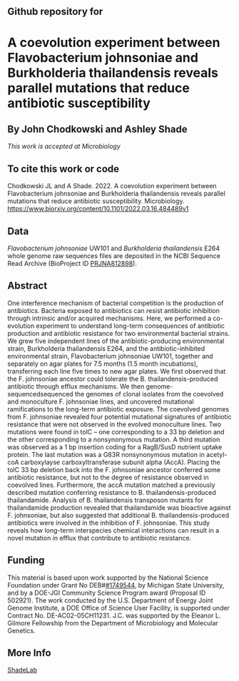 ## Github repository for 
# A coevolution experiment between Flavobacterium johnsoniae and Burkholderia thailandensis reveals parallel mutations that reduce antibiotic susceptibility
## By John Chodkowski and Ashley Shade
*This work is accepted at Microbiology*
## To cite this work or code
Chodkowski JL and A Shade.  2022. A coevolution experiment between Flavobacterium johnsoniae and Burkholderia thailandensis reveals parallel mutations that reduce antibiotic susceptibility. Microbiology. https://www.biorxiv.org/content/10.1101/2022.03.16.484489v1

## Data
*Flavobacterium johnsoniae* UW101 and *Burkholderia thailandensis* E264 whole genome raw sequences files are deposited in the NCBI Sequence Read Archive (BioProject ID [PRJNA812898](https://www.ncbi.nlm.nih.gov/bioproject/PRJNA812898)).

## Abstract
One interference mechanism of bacterial competition is the production of antibiotics. Bacteria exposed to antibiotics can resist antibiotic inhibition through intrinsic and/or acquired mechanisms. Here, we performed a co-evolution experiment to understand long-term consequences of antibiotic production and antibiotic resistance for two environmental bacterial strains. We grew five independent lines of the antibiotic-producing environmental strain, Burkholderia thailandensis E264, and the antibiotic-inhibited environmental strain, Flavobacterium johnsoniae UW101, together and separately on agar plates for 7.5 months (1.5 month incubations), transferring each line five times to new agar plates. We first observed that the F. johnsoniae ancestor could tolerate the B. thailandensis-produced antibiotic through efflux mechanisms. We then genome-sequencedsequenced the genomes of clonal isolates from the coevolved and monoculture F. johnsoniae lines, and uncovered mutational ramifications to the long-term antibiotic exposure. The coevolved genomes from F. johnsoniae revealed four potential mutational signatures of antibiotic resistance that were not observed in the evolved monoculture lines. Two mutations were found in tolC – one corresponding to a 33 bp deletion and the other corresponding to a nonsynonymous mutation. A third mutation was observed as a 1 bp insertion coding for a RagB/SusD nutrient uptake protein. The last mutation was a G83R nonsynonymous mutation in acetyl-coA carboxylayse carboxyltransferase subunit alpha (AccA). Placing the tolC 33 bp deletion back into the F. johnsoniae ancestor conferred some antibiotic resistance, but not to the degree of resistance observed in coevolved lines. Furthermore, the accA mutation matched a previously described mutation conferring resistance to B. thailandensis-produced thailandamide. Analysis of B. thailandensis transposon mutants for thailandamide production revealed that thailandamide was bioactive against F. johnsoniae, but also suggested that additional B. thailandensis-produced antibiotics were involved in the inhibition of F. johnsoniae. This study reveals how long-term interspecies chemical interactions can result in a novel mutation in efflux that contribute to antibiotic resistance.   

## Funding

This material is based upon work supported by the National Science Foundation under Grant No DEB#[#1749544](https://www.nsf.gov/awardsearch/showAward?AWD_ID=1749544&HistoricalAwards=false), by Michigan State University, and by a DOE-JGI Community Science Program award (Proposal ID 502921). The work conducted by the U.S. Department of Energy Joint Genome Institute, a DOE Office of Science User Facility, is supported under Contract No. DE-AC02-05CH11231. J.C. was supported by the Eleanor L. Gilmore Fellowship from the Department of Microbiology and Molecular Genetics.

## More Info
[ShadeLab](http://ashley17061.wixsite.com/shadelab/home)


